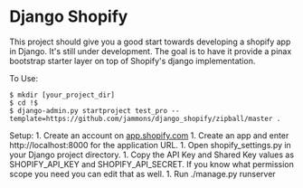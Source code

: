 Django Shopify
=====================

This project should give you a good start towards developing a shopify app in Django. It's still under development. The goal is to have it provide a pinax bootstrap starter layer on top of Shopify's django implementation.

To Use:

    $ mkdir [your_project_dir]
    $ cd !$
    $ django-admin.py startproject test_pro --template=https://github.com/jammons/django_shopify/zipball/master .


Setup:
    1. Create an account on [app.shopify.com](https://app.shopify.com/services/partners/auth/login)
    1. Create an app and enter http://localhost:8000 for the application URL.
    1. Open shopify_settings.py in your Django project directory.
    1. Copy the API Key and Shared Key values as SHOPIFY_API_KEY and SHOPIFY_API_SECRET. If you know what permission scope you need you can edit that as well.
    1. Run ./manage.py runserver
